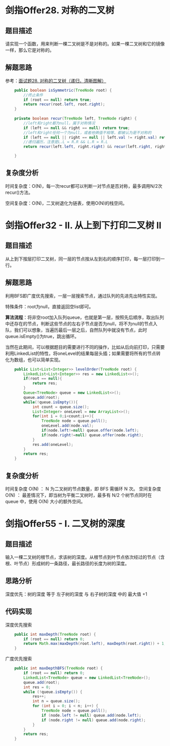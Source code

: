 # 剑指Offer28. 对称的二叉树

## 题目描述

请实现一个函数，用来判断一棵二叉树是不是对称的。如果一棵二叉树和它的镜像一样，那么它是对称的。

## 解题思路

参考：[面试题28. 对称的二叉树（递归，清晰图解）](https://leetcode-cn.com/problems/dui-cheng-de-er-cha-shu-lcof/solution/mian-shi-ti-28-dui-cheng-de-er-cha-shu-di-gui-qing/)

```java
    public boolean isSymmetric(TreeNode root) {
        //终止条件
        if (root == null) return true;
        return recur(root.left, root.right);
    }
	
    private boolean recur(TreeNode left, TreeNode right) {
        //left和right都为null，属于对称情况
        if (left == null && right == null) return true;
        //left和right任何一个为null，或者他俩值不相等，都被认为是不对称的
        if (left == null || right == null || left.val != right.val) return false;
        //递归遍历，注意是L.L = R.R && L.R = R.L
        return recur(left.left, right.right) && recur(left.right, right.left);

    }
```

## 复杂度分析

时间复杂度：O(N)，每一次recur都可以判断一对节点是否对称，最多调用N/2次recur()方法。

空间复杂度：O(N)，二叉树退化为链表，使用O(N)的栈空间。

# 剑指Offer32 - II. 从上到下打印二叉树 II

## 题目描述

从上到下按层打印二叉树，同一层的节点按从左到右的顺序打印，每一层打印到一行。

## 解题思路

利用BFS即广度优先搜索，一层一层搜索节点，通过队列的先进先出特性实现。

特殊条件：root为null，直接返回空list即可。

**算法流程**：将非空root加入队列queue，也就是第一层，按照先后顺序，取出队列中还存在的节点，判断这些节点的左右子节点是否为null，将不为null的节点入队，我们可以想象，当遍历最后一层之后，自然队列中就没有节点，此时queue.isEmpty()为true，跳出循环。

当然在此期间，可以根据题目的需要进行不同的操作，比如从后向前打印，只需要利用LinkedList的特性，将oneLevel的结果每层头插；如果需要将所有的节点转化为数组，也可以简单实现。

```java
    public List<List<Integer>> levelOrder(TreeNode root) {
        LinkedList<List<Integer>> res = new LinkedList<>();
        if(root == null){
            return res;
        }
        Queue<TreeNode> queue = new LinkedList<>();
        queue.add(root);
        while(!queue.isEmpty()){
            int count = queue.size();
            List<Integer> oneLevel = new ArrayList<>();
            for(int i = 0;i<count;i++){
                TreeNode node = queue.poll();
                oneLevel.add(node.val);
                if(node.left!=null) queue.offer(node.left);
                if(node.right!=null) queue.offer(node.right);
            }
            res.add(oneLevel);
        }
        return res;
    }
```

## 复杂度分析

时间复杂度 O(N) ： N 为二叉树的节点数量，即 BFS 需循环 N 次。
空间复杂度 O(N) ： 最差情况下，即当树为平衡二叉树时，最多有 N/2 个树节点同时在 queue 中，使用 O(N) 大小的额外空间。

# 剑指Offer55 - I. 二叉树的深度

## 题目描述

输入一棵二叉树的根节点，求该树的深度。从根节点到叶节点依次经过的节点（含根、叶节点）形成树的一条路径，最长路径的长度为树的深度。

## 思路分析

深度优先：树的深度 等于 左子树的深度 与 右子树的深度 中的 最大值 +1

## 代码实现

深度优先搜索

```java
    public int maxDepth(TreeNode root) {
        if (root == null) return 0;
        return Math.max(maxDepth(root.left), maxDepth(root.right)) + 1;
    }
```

广度优先搜索

```java
    public int maxDepthBFS(TreeNode root) {
        if (root == null) return 0;
        LinkedList<TreeNode> queue = new LinkedList<TreeNode>();
        queue.add(root);
        int res = 0;
        while (!queue.isEmpty()) {
            res++;
            int n = queue.size();
            for (int i = 0; i < n; i++) {
                TreeNode node = queue.poll();
                if (node.left != null) queue.add(node.left);
                if (node.right != null) queue.add(node.right);
            }
        }
        return res;
    }
```

